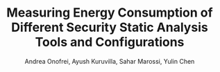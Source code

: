 ---
author: Andrea Onofrei, Ayush Kuruvilla, Sahar Marossi, Yulin Chen
title: "Measuring Energy Consumption of Different Security Static Analysis Tools and Configurations"
group_number: 10
summary: "This study introduces a reproducible framework for profiling the energy consumption of security-focused static analysis tools—Bandit and Semgrep—across varying configurations and codebases. By measuring CPU energy usage on three Python projects of increasing complexity, the research highlights how tool architecture and project size influence energy efficiency.The framework, was uploaded as the `sast-energy-monitor` PyPI package, can be further reused and developed,and helps developers align secure coding practices with sustainable software engineering goals."
paper: "../papers/g10_measuring_energy_usage_sast_configs.pdf"
source: "https://github.com/Ayushkuruvilla/Energy_consumption"
website: https://pypi.org/project/sast-energy-monitor/
---